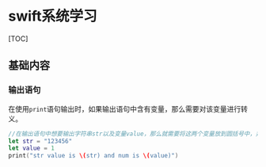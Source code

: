 # swift系统学习
[TOC]
## 基础内容
### 输出语句
在使用`print`语句输出时，如果输出语句中含有变量，那么需要对该变量进行转义。
```swift
//在输出语句中想要输出字符串str以及变量value，那么就需要将这两个变量放到圆括号中，并且利用反斜杠进行转义
let str = "123456"
let value = 1
print("str value is \(str) and num is \(value)")

```
